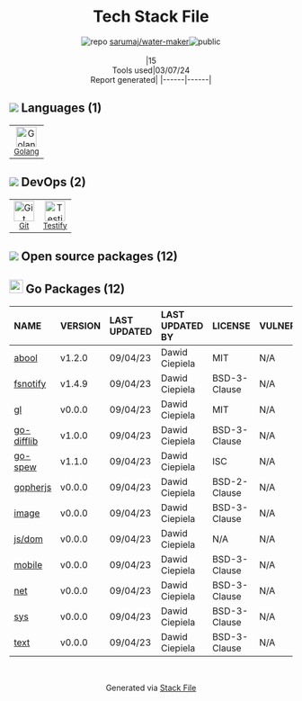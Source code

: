 <!--
&lt;--- Readme.md Snippet without images Start ---&gt;
## Tech Stack
sarumaj/water-maker is built on the following main stack:

- [Golang](http://golang.org/) – Languages
- [Testify](https://github.com/stretchr/testify) – Go Testing

Full tech stack [here](/techstack.md)

&lt;--- Readme.md Snippet without images End ---&gt;

&lt;--- Readme.md Snippet with images Start ---&gt;
## Tech Stack
sarumaj/water-maker is built on the following main stack:

- <img width='25' height='25' src='https://img.stackshare.io/service/1005/O6AczwfV_400x400.png' alt='Golang'/> [Golang](http://golang.org/) – Languages
- <img width='25' height='25' src='https://img.stackshare.io/service/8695/stretchr.png' alt='Testify'/> [Testify](https://github.com/stretchr/testify) – Go Testing

Full tech stack [here](/techstack.md)

&lt;--- Readme.md Snippet with images End ---&gt;
-->
<div align="center">

# Tech Stack File
![](https://img.stackshare.io/repo.svg "repo") [sarumaj/water-maker](https://github.com/sarumaj/water-maker)![](https://img.stackshare.io/public_badge.svg "public")
<br/><br/>
|15<br/>Tools used|03/07/24 <br/>Report generated|
|------|------|
</div>

## <img src='https://img.stackshare.io/languages.svg'/> Languages (1)
<table><tr>
  <td align='center'>
  <img width='36' height='36' src='https://img.stackshare.io/service/1005/O6AczwfV_400x400.png' alt='Golang'>
  <br>
  <sub><a href="http://golang.org/">Golang</a></sub>
  <br>
  <sub></sub>
</td>

</tr>
</table>

## <img src='https://img.stackshare.io/devops.svg'/> DevOps (2)
<table><tr>
  <td align='center'>
  <img width='36' height='36' src='https://img.stackshare.io/service/1046/git.png' alt='Git'>
  <br>
  <sub><a href="http://git-scm.com/">Git</a></sub>
  <br>
  <sub></sub>
</td>

<td align='center'>
  <img width='36' height='36' src='https://img.stackshare.io/service/8695/stretchr.png' alt='Testify'>
  <br>
  <sub><a href="https://github.com/stretchr/testify">Testify</a></sub>
  <br>
  <sub></sub>
</td>

</tr>
</table>


## <img src='https://img.stackshare.io/group.svg' /> Open source packages (12)</h2>

## <img width='24' height='24' src='https://img.stackshare.io/service/21112/default_1346bbda8fe03e4dce5601323a3ca47a10c1ae36.png'/> Go Packages (12)

|NAME|VERSION|LAST UPDATED|LAST UPDATED BY|LICENSE|VULNERABILITIES|
|:------|:------|:------|:------|:------|:------|
|[abool](https://pkg.go.dev/github.com/tevino/abool)|v1.2.0|09/04/23|Dawid Ciepiela |MIT|N/A|
|[fsnotify](https://pkg.go.dev/github.com/fsnotify/fsnotify)|v1.4.9|09/04/23|Dawid Ciepiela |BSD-3-Clause|N/A|
|[gl](https://pkg.go.dev/github.com/go-gl/gl)|v0.0.0|09/04/23|Dawid Ciepiela |MIT|N/A|
|[go-difflib](https://pkg.go.dev/github.com/pmezard/go-difflib)|v1.0.0|09/04/23|Dawid Ciepiela |BSD-3-Clause|N/A|
|[go-spew](https://pkg.go.dev/github.com/davecgh/go-spew)|v1.1.0|09/04/23|Dawid Ciepiela |ISC|N/A|
|[gopherjs](https://pkg.go.dev/github.com/gopherjs/gopherjs)|v0.0.0|09/04/23|Dawid Ciepiela |BSD-2-Clause|N/A|
|[image](https://pkg.go.dev/golang.org/x/image)|v0.0.0|09/04/23|Dawid Ciepiela |BSD-3-Clause|N/A|
|[js/dom](https://pkg.go.dev/honnef.co/go/js/dom)|v0.0.0|09/04/23|Dawid Ciepiela |N/A|N/A|
|[mobile](https://pkg.go.dev/golang.org/x/mobile)|v0.0.0|09/04/23|Dawid Ciepiela |BSD-3-Clause|N/A|
|[net](https://pkg.go.dev/golang.org/x/net)|v0.0.0|09/04/23|Dawid Ciepiela |BSD-3-Clause|N/A|
|[sys](https://pkg.go.dev/golang.org/x/sys)|v0.0.0|09/04/23|Dawid Ciepiela |BSD-3-Clause|N/A|
|[text](https://pkg.go.dev/golang.org/x/text)|v0.0.0|09/04/23|Dawid Ciepiela |BSD-3-Clause|N/A|

<br/>
<div align='center'>

Generated via [Stack File](https://github.com/marketplace/stack-file)
